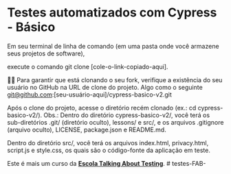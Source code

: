 # Testes automatizados com Cypress - Básico

Em seu terminal de linha de comando (em uma pasta onde você armazene seus projetos de software), 

execute o comando git clone [cole-o-link-copiado-aqui].

👨‍🏫 Para garantir que está clonando o seu fork, verifique a existência do seu usuário no GitHub na URL de clone do projeto. Algo como o seguinte git@github.com:[seu-usuário-aqui]/cypress-basico-v2.git

Após o clone do projeto, acesse o diretório recém clonado (ex.: cd cypress-basico-v2/).
Obs.: Dentro do diretório cypress-basico-v2/, você terá os sub-diretórios .git/ (diretório oculto), lessons/ e src/, e os arquivos .gitignore (arquivo oculto), LICENSE, package.json e README.md.

Dentro do diretório src/, você terá os arquivos index.html, privacy.html, script.js e style.css, os quais são o código-fonte da aplicação em teste.

Este é mais um curso da [**Escola Talking About Testing**](https://udemy.com/user/walmyr).
#   t e s t e s - F A B - 
 
 

